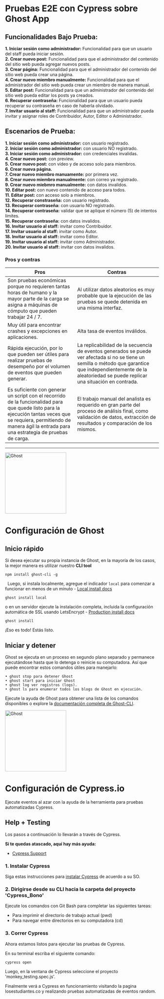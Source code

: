 # Pruebas E2E con Cypress sobre Ghost App

## Funcionalidades Bajo Prueba: 

**1. Iniciar sesión como administrador:** Funcionalidad para que un usuario del staff pueda iniciar sesión.\
**2. Crear nuevo post:** Funcionalidad para que el administrador del contenido del sitio web pueda agregar nuevos posts.\
**3. Crear página:** Funcionalidad para que el administrador del contenido del sitio web pueda crear una página.\
**4. Crear nuevo miembro manualmente:** Funcionalidad para que el administrador del sitio web pueda crear un miembro de manera manual.\
**5. Editar post:** Funcionalidad para que un administrador del contenido del sitio web pueda editar los posts ya creados.\
**6. Recuperar contraseña:** Funcionalidad para que un usuario pueda recuperar su contraseña en caso de haberla olvidado.\
**7. Invitar usuario al staff:** Funcionalidad para que un administrador pueda invitar y asignar roles de Contribuidor, Autor, Editor o Administrador.

## Escenarios de Prueba:
**1. Iniciar sesión como administrador:** con usuario registrado.\
**2. Iniciar sesión como administrador:** con usuario NO registrado.\
**3. Iniciar sesión como administrador:** con credenciales invalidas.\
**4. Crear nuevo post:** con preview.\
**5. Crear nuevo post:** con vídeo y de acceso solo para miembros.\
**6. Crear nueva página.**\
**7. Crear nuevo miembro manuamente:** por primera vez.\
**8. Crear nuevo miembro manualmente:** con correo ya registrado.\
**9. Crear nuevo miebmro manualmente:** con datos invalidos.\
**10. Editar post:** con nuevo contenido de acceso para todos.\
**11. Editar post:** con acceso solo a miembros.\
**12. Recuperar constraseña:** con usuario registrado.\
**13. Recuperar contraseña:** con usuario NO registrado.\
**14. Recuperar contraseña:** validar que se aplique el número (5) de intentos límites.\
**15. Recuperar contraseña:** con datos invalidos.\
**16. Invitar usuario al staff:** invitar como Contribuidor.\
**17. Invitar usuario al staff:** invitar como Autor.\
**18. Invitar usuario al staff:** invitar como Editor.\
**19. Invitar usuario al staff:** invitar como Administrador.\
**20. Invitar usuario al staff:** invitar con datos invalidos.

### Pros y contras
| Pros | Contras |
| --- | --- |
| Son pruebas económicas porque no requieren tantas horas de humano y la mayor parte de la carga se asigna a máquinas de cómputo que pueden trabajar 24 / 7. | Al utilizar datos aleatorios es muy probable que la ejecución de las pruebas se quede detenida en una misma interfaz. |
| Muy útil para encontrar crashes y excepciones en aplicaciones. | Alta tasa de eventos inválidos. |
| Rápida ejecución, por lo que pueden ser útiles para realizar pruebas de desempeño por el volumen de eventos que pueden generar. | La replicabilidad de la secuencia de eventos generados se puede ver afectada si no se tiene un semilla o método que garantice que independientemente de la aleatoriedad se puede replicar una situación en contrada.  |
| Es suficiente con generar un script con el recorrido de la funcionalidad para que quede listo para la ejecución tantas veces que se requiera, permitiendo de manera ágil la entrada para una estrategia de pruebas de carga.| El trabajo manual del analista es requerido en gran parte del proceso de análisis final, como validación de datos, extracción de resultados y comparación de los mismos. |



<hr>
<img src="https://user-images.githubusercontent.com/65487235/157884383-1b75feb1-45d8-4430-b636-3f7e06577347.png" alt="Ghost" width="200px">

# Configuración de Ghost

## Inicio rápido 

Si desea ejecutar su propia instancia de Ghost, en la mayoría de los casos, la mejor manera es utilizar nuestro **CLI tool**

```
npm install ghost-cli -g
```
&nbsp;
Luego, si instala localmente, agregue el indicador `local` para comenzar a funcionar en menos de un minuto - [Local install docs](https://ghost.org/docs/install/local/)
```
ghost install local
```
o en un servidor ejecute la instalación completa, incluida la configuración automática de SSL usando LetsEncrypt - [Production install docs](https://ghost.org/docs/install/ubuntu/)

```
ghost install
```
¡Eso es todo! Estás listo.

## Iniciar y detener 
Ghost se ejecuta en un proceso en segundo plano separado y permanece ejecutándose hasta que lo detenga o reinicie su computadora. Así que puede encontrar estos comandos útiles para manejarlo:
```
• ghost stop para detener Ghost
• ghost start para iniciar Ghost
• ghost log ver registros (logs).
• ghost ls para enumerar todos los blogs de Ghost en ejecución.
```

Ejecute la ayuda de Ghost para obtener una lista de los comandos disponibles o explore la [documentación completa de Ghost-CLI](https://ghost.org/docs/ghost-cli/).


<!-- End GHOST documentation  -->

<img src="https://user-images.githubusercontent.com/66291589/167258023-93bd8c47-784e-46f4-82d8-399128c3f0c4.png" alt="Ghost" width="200px">

# Configuración de Cypress.io

Ejecute eventos al azar con la ayuda de la herramienta para pruebas automatizadas Cypress.

## Help + Testing
Los pasos a continuación lo llevarán a través de Cypress.

**Si te quedas atascado, aquí hay más ayuda:**

* [Cypress Support](https://on.cypress.io/support)

### 1. Instalar Cypress

Siga estas instrucciones para [instalar Cypress](https://on.cypress.io/installing-cypress) de acuerdo a su SO.


### 2. Dirigirse desde su CLI hacia la carpeta del proyecto 'Cypress_Bono'

Ejecute los comandos con Git Bash para completar las siguientes tareas:
- Para imprimir el directorio de trabajo actual (pwd)
- Para navegar entre directorios en su computadora (cd)

### 3. Correr Cypress 
Ahora estamos listos para ejecutar las pruebas de Cypress.

En su terminal escriba el siguiente comando:
```bash
cypress open
```

Luego, en la ventana de Cypress seleccione el proyecto 'monkey_testing.spec.js'. 

Finalmente verá a Cypress en funcionamiento visitando la pagina losestudiantes.co y realizando pruebas automatizadas de eventos random. 




